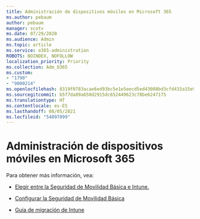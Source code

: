 ```yaml
---
title: Administración de dispositivos móviles en Microsoft 365
ms.author: pebaum
author: pebaum
manager: scotv
ms.date: 07/29/2020
ms.audience: Admin
ms.topic: article
ms.service: o365-administration
ROBOTS: NOINDEX, NOFOLLOW
localization_priority: Priority
ms.collection: Adm_O365
ms.custom:
- "1790"
- "9000214"
ms.openlocfilehash: 8319f0783acae6ed93bc5e1e5eecd5ed43008bd3cfd433a15e912e175a522f9d
ms.sourcegitcommit: b5f7da89a650d2915dc652449623c78be6247175
ms.translationtype: HT
ms.contentlocale: es-ES
ms.lasthandoff: 08/05/2021
ms.locfileid: "54097899"
---
```

# <a name="mobile-device-management-in-microsoft-365"></a>Administración de dispositivos móviles en Microsoft 365

Para obtener más información, vea: 

- [Elegir entre la Seguridad de Movilidad Básica e Intune.](https://docs.microsoft.com/office365/securitycompliance/choose-between-mdm-and-intune)

- [Configurar la Seguridad de Movilidad Básica](https://support.office.com/article/Set-up-Mobile-Device-Management-MDM-in-Office-365-dd892318-bc44-4eb1-af00-9db5430be3cd)

- [Guía de migración de Intune](https://docs.microsoft.com/intune/migration-guide)